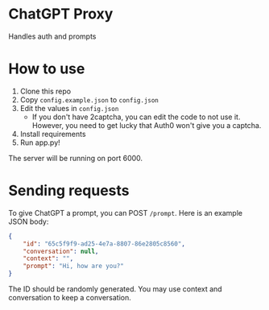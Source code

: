 # ChatGPT Proxy

Handles auth and prompts

# How to use

1. Clone this repo
2. Copy `config.example.json` to `config.json`
3. Edit the values in `config.json`
   - If you don't have 2captcha, you can edit the code to not use it. However, you need to get lucky that Auth0 won't give you a captcha.
4. Install requirements
5. Run app.py!

The server will be running on port 6000.

# Sending requests

To give ChatGPT a prompt, you can POST `/prompt`. Here is an example JSON body:
```json
{
    "id": "65c5f9f9-ad25-4e7a-8807-86e2805c8560",
    "conversation": null,
    "context": "",
    "prompt": "Hi, how are you?"
}
```

The ID should be randomly generated. You may use context and conversation to keep a conversation.
